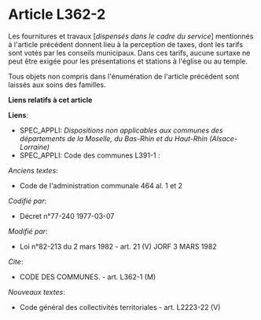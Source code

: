 # Article L362-2

Les fournitures et travaux [*dispensés dans le cadre du service*] mentionnés à l'article précédent donnent lieu à la
perception de taxes, dont les tarifs sont votés par les conseils municipaux. Dans ces tarifs, aucune surtaxe ne peut être
exigée pour les présentations et stations à l'église ou au temple.

Tous objets non compris dans l'énumération de l'article précédent sont laissés aux soins des familles.

**Liens relatifs à cet article**

**Liens**:

  - SPEC_APPLI: *Dispositions non applicables aux communes des départements de la Moselle, du Bas-Rhin et du Haut-Rhin (Alsace-Lorraine)*
  - SPEC_APPLI: Code des communes L391-1 :

_Anciens textes_:

  - Code de l'administration communale 464 al. 1 et 2

_Codifié par_:

  - Décret n°77-240 1977-03-07

_Modifié par_:

  - Loi n°82-213 du 2 mars 1982 - art. 21 (V) JORF 3 MARS 1982

_Cite_:

  - CODE DES COMMUNES. - art. L362-1 (M)

_Nouveaux textes_:

  - Code général des collectivités territoriales - art. L2223-22 (V)
